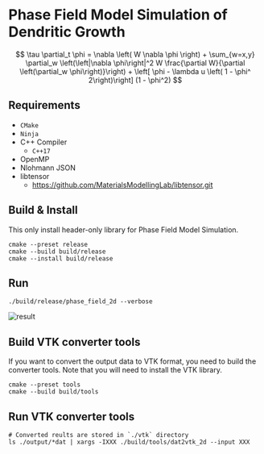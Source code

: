 # Phase Field Model Simulation of Dendritic Growth
$$
  \tau  \partial_t \phi = \nabla \left( W \nabla \phi \right) + \sum_{w=x,y} \partial_w \left(\left|\nabla \phi\right|^2 W \frac{\partial W}{\partial \left(\partial_w \phi\right)}\right) + \left[ \phi - \lambda u \left( 1 - \phi^ 2\right)\right] (1 - \phi^2)
$$


## Requirements
- `CMake`
- `Ninja`
- C++ Compiler
  - `C++17`
- OpenMP
- Nlohmann JSON
- libtensor
  - https://github.com/MaterialsModellingLab/libtensor.git

## Build & Install
This only install header-only library for Phase Field Model Simulation.

```shell
cmake --preset release
cmake --build build/release
cmake --install build/release
```

## Run
```shell
./build/release/phase_field_2d --verbose
```

![result](./media/phase_field_2d.gif)



## Build VTK converter tools
If you want to convert the output data to VTK format, you need to build the converter tools. Note that you will need to install the VTK library.

```shell
cmake --preset tools
cmake --build build/tools
```

## Run VTK converter tools
```shell
# Converted reults are stored in `./vtk` directory
ls ./output/*dat | xargs -IXXX ./build/tools/dat2vtk_2d --input XXX
```
